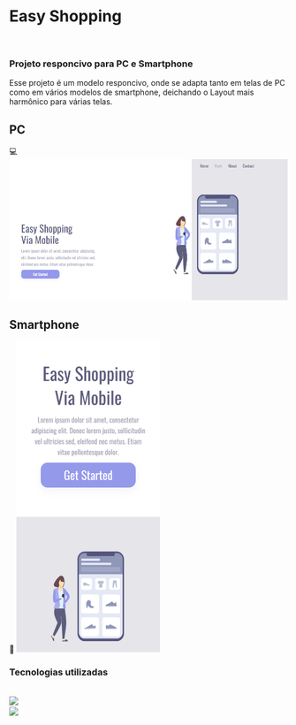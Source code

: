 
<h1>Easy Shopping</h1> 
<br>
<h3 text-align="center">Projeto responcivo para PC e Smartphone </h3>
 <p>Esse projeto é um modelo responcivo, onde se adapta tanto em telas de PC como em vários modelos de smartphone, deichando o Layout mais harmônico para várias telas.</p>
 <h2>PC</h2>💻
<img width="880px" src="https://github.com/marciogomesgalvao/Projeto-Easy-Shopping-/blob/master/img/Projeto%20Easy%20Shopping%20%20PC.png?raw=true" /> 
<br> 
<h2>Smartphone</h2>📱 
<img width="260px" src="https://github.com/marciogomesgalvao/Projeto-Easy-Shopping-/blob/master/img/Easy%20Shopping%20Smartfone%20.png?raw=true " /> 
<br>    
<h3>Tecnologias utilizadas</h3>     
<br>   
<img src="https://img.shields.io/badge/HTML5-E34F26?style=for-the-badge&logo=html5&logoColor=white alt="html-logo" /> 
<br> 
<img src="https://img.shields.io/badge/CSS-239120?&style=for-the-badge&logo=css3&logoColor=white alt="css-logo" />
